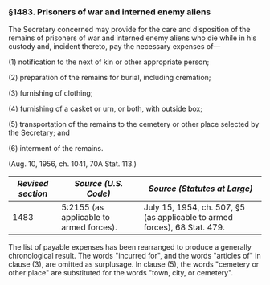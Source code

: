 ### §1483. Prisoners of war and interned enemy aliens ###

The Secretary concerned may provide for the care and disposition of the remains of prisoners of war and interned enemy aliens who die while in his custody and, incident thereto, pay the necessary expenses of—

(1) notification to the next of kin or other appropriate person;

(2) preparation of the remains for burial, including cremation;

(3) furnishing of clothing;

(4) furnishing of a casket or urn, or both, with outside box;

(5) transportation of the remains to the cemetery or other place selected by the Secretary; and

(6) interment of the remains.

(Aug. 10, 1956, ch. 1041, 70A Stat. 113.)

|*Revised section*|         *Source (U.S. Code)*          |                      *Source (Statutes at Large)*                       |
|-----------------|---------------------------------------|-------------------------------------------------------------------------|
|      1483       |5:2155 (as applicable to armed forces).|July 15, 1954, ch. 507, §5 (as applicable to armed forces), 68 Stat. 479.|

The list of payable expenses has been rearranged to produce a generally chronological result. The words "incurred for", and the words "articles of" in clause (3), are omitted as surplusage. In clause (5), the words "cemetery or other place" are substituted for the words "town, city, or cemetery".